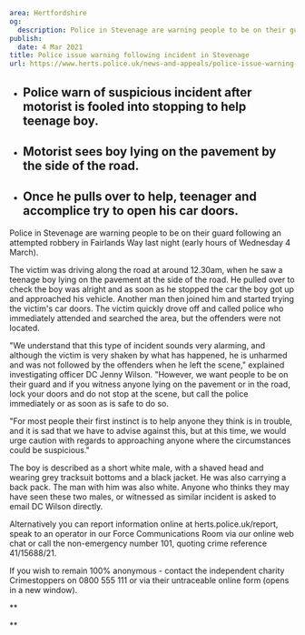 ```yaml
area: Hertfordshire
og:
  description: Police in Stevenage are warning people to be on their guard following an attempted robbery in Fairlands Way last night (early hours of Wednesday 4 March).
publish:
  date: 4 Mar 2021
title: Police issue warning following incident in Stevenage
url: https://www.herts.police.uk/news-and-appeals/police-issue-warning-following-incident-in-stevenage-1271e
```

* ## Police warn of suspicious incident after motorist is fooled into stopping to help teenage boy.

 * ## Motorist sees boy lying on the pavement by the side of the road.

 * ## Once he pulls over to help, teenager and accomplice try to open his car doors.

Police in Stevenage are warning people to be on their guard following an attempted robbery in Fairlands Way last night (early hours of Wednesday 4 March).

The victim was driving along the road at around 12.30am, when he saw a teenage boy lying on the pavement at the side of the road. He pulled over to check the boy was alright and as soon as he stopped the car the boy got up and approached his vehicle. Another man then joined him and started trying the victim's car doors. The victim quickly drove off and called police who immediately attended and searched the area, but the offenders were not located.

"We understand that this type of incident sounds very alarming, and although the victim is very shaken by what has happened, he is unharmed and was not followed by the offenders when he left the scene," explained investigating officer DC Jenny Wilson. "However, we want people to be on their guard and if you witness anyone lying on the pavement or in the road, lock your doors and do not stop at the scene, but call the police immediately or as soon as is safe to do so.

"For most people their first instinct is to help anyone they think is in trouble, and it is sad that we have to advise against this, but at this time, we would urge caution with regards to approaching anyone where the circumstances could be suspicious."

The boy is described as a short white male, with a shaved head and wearing grey tracksuit bottoms and a black jacket. He was also carrying a back pack. The man with him was also white. Anyone who thinks they may have seen these two males, or witnessed as similar incident is asked to email DC Wilson directly.

Alternatively you can report information online at herts.police.uk/report, speak to an operator in our Force Communications Room via our online web chat or call the non-emergency number 101, quoting crime reference 41/15688/21.

If you wish to remain 100% anonymous - contact the independent charity Crimestoppers on 0800 555 111 or via their untraceable online form (opens in a new window).

**

**
